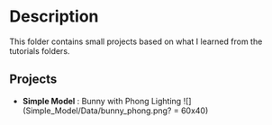 # Description

This folder contains small projects based on what I learned from the tutorials folders.

## Projects
* <strong>Simple Model</strong> : Bunny with Phong Lighting
![](Simple_Model/Data/bunny_phong.png? = 60x40)
